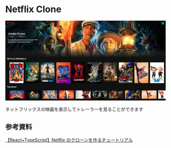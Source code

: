 # Netflix Clone

![Netflix Clone Home](public/home.png 'home')

ネットフリックスの映画を表示してトレーラーを見ることができます

## 参考資料

[【React+TypeScript】Netflix のクローンを作るチュートリアル](https://zenn.dev/gunners6518/books/4c4672f32dd100)
